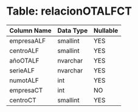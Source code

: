 # Table: relacionOTALFCT

| Column Name | Data Type | Nullable |
|-------------|-----------|----------|
| empresaALF | smallint | YES |
| centroALF | smallint | YES |
| añoOTALF | nvarchar | YES |
| serieALF | nvarchar | YES |
| numotALF | int | YES |
| empresaCT | int | NO |
| centroCT | smallint | YES |
